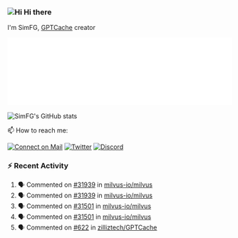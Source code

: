 ### <img src='https://qpluspicture.oss-cn-beijing.aliyuncs.com/6LjjQA/Hi.gif' alt='Hi' width="24"/> Hi there

I'm SimFG, [GPTCache](https://github.com/zilliztech/GPTCache) creator

![Metrics 👋](/metrics.plugin.followup.user.svg)

![SimFG's GitHub stats](https://github-readme-stats.vercel.app/api?username=SimFG&show_icons=true&theme=radical&count_private=true)

📫 How to reach me:

[![Connect on Mail](https://img.shields.io/badge/Ask%20me-anything-1abc9c.svg)](mailto:1142838399@qq.com)
[![Twitter](https://img.shields.io/twitter/follow/FogSim?style=social)](https://twitter.com/FogSim)
[![Discord](https://img.shields.io/discord/1092648432495251507?label=Discord&logo=discord)](https://discord.gg/Q8C6WEjSWV)

### :zap: Recent Activity

<!--START_SECTION:activity-->
1. 🗣 Commented on [#31939](https://github.com/milvus-io/milvus/issues/31939) in [milvus-io/milvus](https://github.com/milvus-io/milvus)
2. 🗣 Commented on [#31939](https://github.com/milvus-io/milvus/issues/31939) in [milvus-io/milvus](https://github.com/milvus-io/milvus)
3. 🗣 Commented on [#31501](https://github.com/milvus-io/milvus/issues/31501) in [milvus-io/milvus](https://github.com/milvus-io/milvus)
4. 🗣 Commented on [#31501](https://github.com/milvus-io/milvus/issues/31501) in [milvus-io/milvus](https://github.com/milvus-io/milvus)
5. 🗣 Commented on [#622](https://github.com/zilliztech/GPTCache/issues/622) in [zilliztech/GPTCache](https://github.com/zilliztech/GPTCache)
<!--END_SECTION:activity-->

